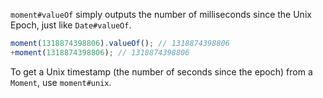 `moment#valueOf` simply outputs the number of milliseconds since the Unix Epoch, just like `Date#valueOf`.

```javascript
moment(1318874398806).valueOf(); // 1318874398806
+moment(1318874398806); // 1318874398806
```

To get a Unix timestamp (the number of seconds since the epoch) from a `Moment`, use `moment#unix`.
